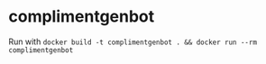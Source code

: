 # complimentgenbot

Run with `docker build -t complimentgenbot . && docker run --rm complimentgenbot`

